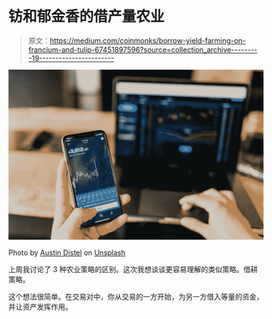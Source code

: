 # 钫和郁金香的借产量农业

> 原文：<https://medium.com/coinmonks/borrow-yield-farming-on-francium-and-tulip-67451897596?source=collection_archive---------19----------------------->

![](img/c950153e6d54a4ce6a00eec926d630e3.png)

Photo by [Austin Distel](https://unsplash.com/@austindistel?utm_source=medium&utm_medium=referral) on [Unsplash](https://unsplash.com?utm_source=medium&utm_medium=referral)

上周我讨论了 3 种农业策略的区别。这次我想谈谈更容易理解的类似策略。借耕策略。

这个想法很简单。在交易对中，你从交易的一方开始，为另一方借入等量的资金，并让资产发挥作用。